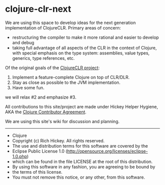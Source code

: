# clojure-clr-next

We are using this space to develop ideas for the next generation implementation of ClojureCLR.  Primary areas of concern:

* restructuring the compiler to make it more rational and easier to develop and debug
* taking full advantage of all aspects of the CLR in the context of Clojure, with special emphasis on the type system:  assemblies, value types, generics, type references, etc.

Of the original goals of the [ClojureCLR project](https://github.com/clojure/clojure-clr):

1. Implement a feature-complete Clojure on top of CLR/DLR.
2. Stay as close as possible to the JVM implementation.
3. Have some fun. 

we will relax #2 and emphasize #3.
 

All contributions to this site/project are made under Hickey Helper Hygiene, AKA the [Clojure Contributor Agreement](http://clojure.org/community/contributing).

We are using this site's wiki for discussion and planning.


--------

 *   Clojure
 *   Copyright (c) Rich Hickey. All rights reserved.
 *   The use and distribution terms for this software are covered by the
 *   Eclipse Public License 1.0 (http://opensource.org/licenses/eclipse-1.0.php)
 *   which can be found in the file LICENSE at the root of this distribution.
 *   By using this software in any fashion, you are agreeing to be bound by
 * 	 the terms of this license.
 *   You must not remove this notice, or any other, from this software.